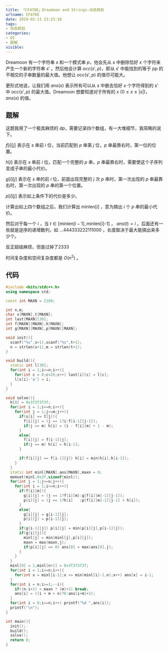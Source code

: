 ```yaml
---
title: 「CF476E」Dreamoon and Strings-动态规划
urlname: CF476E
date: 2019-02-11 23:23:18
tags:
- 动态规划
categories: 
- OI
- 题解
visible:
---
```



Dreamoon 有一个字符串  $s$  和一个模式串  $p$，他会先从  $s$  中删除恰好  $x$  个字符来产生一个新的字符串  $s'$ 。然后他会计算  $occ(s',p)$，即从  $s'$  中能找到的等于  pp  的不相交的子串数量的最大值。他想让 $occ(s',p)$  的值尽可能大。

更形式地说，让我们用  $ans(x)$  表示所有可以从  $s$  中删去恰好  $x$  个字符得到的  $s'$  中  $occ(s',p)$  的最大值。Dreamoon 想要知道对于所有的  $x$  $(0 \leq x \leq |s|)$， $ans(x)$ 的值。

<!-- more -->

## 题解

这题我用了一个极其麻烦的 $dp$，需要记录四个数组，有一大堆细节，我简略的说下。

$f[i][j]$ 表示在 $s$ 串前 $i$ 位，当前匹配到 $p$ 串第 $j$ 位，$p$ 串最靠右时，第一位的位置。

$h[i]$ 表示在 $s$ 串前 $i$ 位，匹配一个完整的 $p$ 串，$p$ 串最靠右时，需要使这个子序列变成子串的最小代价。

$g[i][j]$ 表示在 $s$ 串的前 $i$ 位，前面出现完整的 $j$ 次 $p$ 串时，第一次出现的 $p$ 串最靠右时，第一次出现的 $p$ 串的第一个位置。

$p[i][j]$ 表示如上条件下的代价是多少。

计算出如上四个数组之后，我们计算出 $\text{minlen}[i]$ ，意为搞出 $i$ 个 $p$ 串的最小代价。

然后对于每一个 $i$ ，当 $t \in [\text{minlen}[i-1],\text{minlen[i]-1]}$ ， $ans(t) = i$ 。后面还有一些就是逆序的递增数列，如 $...444333222111000$ ，长度取决于最大能搞出来多少个。

反正超级麻烦，但是过掉了2333

时间复杂度和空间复杂度都是 $O(n^2)$ 。

## 代码


```cpp
#include <bits/stdc++.h>
using namespace std;

const int MAXN = 2100;

int n,m;
char s[MAXN],t[MAXN];
int last[MAXN][30];
int f[MAXN][MAXN],h[MAXN];
int g[MAXN][MAXN],p[MAXN][MAXN];

void init(){
  scanf("%s",s+1),scanf("%s",t+1);
  n = strlen(s+1),m = strlen(t+1);
}

void build(){
  static int l[30];
  for(int i = 1;i<=n;i++){
    for(int c = 0;c<26;c++) last[i][c] = l[c];
    l[s[i]-'a'] = i; 
  }
}

void solve(){
  h[0] = 0x3f3f3f3f;
  for(int i = 1;i<=n;i++){
    for(int j = 1;j<=m;j++){
      if(s[i] == t[j]){
        f[i][j] = (j == 1?i:f[i-1][j-1]);
        if(j == m) h[i] = (i - f[i][m] + 1 - m);
      }
      else{
        f[i][j] = f[i-1][j];
        if(j == m) h[i] = h[i-1];
      }

      if(f[i][j] == f[i-1][j]) h[i] = min(h[i],h[i-1]);
    } 
  }
  static int minl[MAXN],ans[MAXN],maxn = 0;
  memset(minl,0x3f,sizeof(minl));
  for(int j = 1;j<=n;j++){
    for(int i = 1;i<=n;i++){
      if(f[i][m]){
        g[i][j] = (j == 1?f[i][m]:g[f[i][m]-1][j-1]);
        p[i][j] = (j == 1?h[i]   :p[f[i][m]-1][j-1] + h[i]);
      }
      else{
        g[i][j] = g[i-1][j];
        p[i][j] = p[i-1][j];
      }
      if(g[i-1][j]) p[i][j] = min(p[i][j],p[i-1][j]);
      if(g[i][j]){
        minl[j] = min(minl[j],p[i][j]);
        maxn = max(maxn,j);
        if(p[i][j] == 0) ans[0] = max(ans[0],j);
      }
    }
  }
  minl[0] = 1,minl[n+1] = 0x3f3f3f3f;
  for(int i = 1;i<=n;i++){
    for(int x = minl[i-1];x <= min(minl[i]-1,n);x++) ans[x] = i-1;
  }
  for(int i = n;i>=1;--i){
    if((n-i+1) > maxn * (m)+1) break;
    ans[i] = ((i + m > n)?0:ans[i+m]+1);
  }
  for(int i = 0;i<=n;i++) printf("%d ",ans[i]);
  printf("\n");
}

int main(){
  init();
  build();
  solve();
  return 0;
}
```

